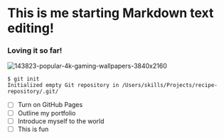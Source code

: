 # This is me starting Markdown text editing!
### Loving it so far!
![143823-popular-4k-gaming-wallpapers-3840x2160](https://user-images.githubusercontent.com/125461548/219027406-febfd91d-a3d9-4184-8d7d-8dc8ed4fbc34.jpg)
```
$ git init
Initialized empty Git repository in /Users/skills/Projects/recipe-repository/.git/
```

- [ ] Turn on GitHub Pages
- [ ] Outline my portfolio
- [ ] Introduce myself to the world
- [ ] This is fun
